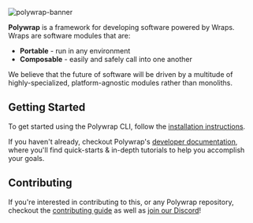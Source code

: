 ![polywrap-banner](https://raw.githubusercontent.com/polywrap/branding/master/assets/banner.png)

**Polywrap** is a framework for developing software powered by Wraps. Wraps are software modules that are:
* **Portable** - run in any environment
* **Composable** - easily and safely call into one another

We believe that the future of software will be driven by a multitude of highly-specialized, platform-agnostic modules rather than monoliths.

## Getting Started

To get started using the Polywrap CLI, follow the [installation instructions](./packages/cli//README.md#installation).

If you haven't already, checkout Polywrap's [developer documentation](https://docs.polywrap.io), where you'll find quick-starts & in-depth tutorials to help you accomplish your goals.

## Contributing

If you're interested in contributing to this, or any Polywrap repository, checkout the [contributing guide](./CONTRIBUTING.md) as well as [join our Discord](https://discord.polywrap.io)!
